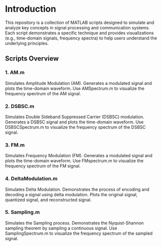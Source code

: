 # Introduction
This repository is a collection of MATLAB scripts designed to simulate and analyze key concepts in signal processing and communication systems. Each script demonstrates a specific technique and provides visualizations (e.g., time-domain signals, frequency spectra) to help users understand the underlying principles.

## Scripts Overview
### 1. AM.m
Simulates Amplitude Modulation (AM).
Generates a modulated signal and plots the time-domain waveform.
Use AMSpectrum.m to visualize the frequency spectrum of the AM signal.

### 2. DSBSC.m
Simulates Double Sideband Suppressed Carrier (DSBSC) modulation.
Generates a DSBSC signal and plots the time-domain waveform.
Use DSBSCSpectrum.m to visualize the frequency spectrum of the DSBSC signal.

### 3. FM.m
Simulates Frequency Modulation (FM).
Generates a modulated signal and plots the time-domain waveform.
Use FMspectrum.m to visualize the frequency spectrum of the FM signal.

### 4. DeltaModulation.m
Simulates Delta Modulation.
Demonstrates the process of encoding and decoding a signal using delta modulation.
Plots the original signal, quantized signal, and reconstructed signal.

### 5. Sampling.m
Simulates the Sampling process.
Demonstrates the Nyquist-Shannon sampling theorem by sampling a continuous signal.
Use SamplingSpectrum.m to visualize the frequency spectrum of the sampled signal.
